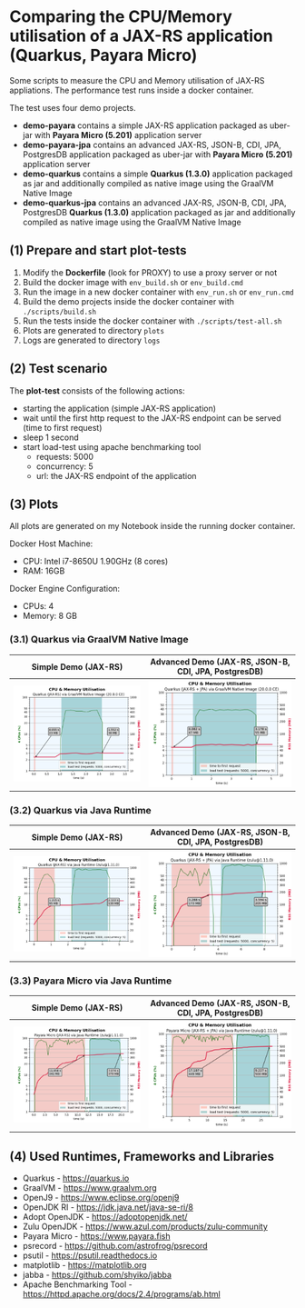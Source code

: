 # Comparing the CPU/Memory utilisation of a JAX-RS application (Quarkus, Payara Micro)

Some scripts to measure the CPU and Memory utilisation of JAX-RS appliations.
The performance test runs inside a docker container.

The test uses four demo projects.

* **demo-payara** contains a simple JAX-RS application packaged as uber-jar with **Payara Micro (5.201)** application server
* **demo-payara-jpa** contains an advanced JAX-RS, JSON-B, CDI, JPA, PostgresDB application packaged as uber-jar with **Payara Micro (5.201)** application server
* **demo-quarkus** contains a simple **Quarkus (1.3.0)** application packaged as jar and additionally compiled as native image using the GraalVM Native Image
* **demo-quarkus-jpa** contains an advanced JAX-RS, JSON-B, CDI, JPA, PostgresDB **Quarkus (1.3.0)** application packaged as jar and additionally compiled as native image using the GraalVM Native Image

## **(1) Prepare and start plot-tests**

1) Modify the **Dockerfile** (look for PROXY) to use a proxy server or not
2) Build the docker image with ```env_build.sh``` or ```env_build.cmd```
3) Run the image in a new docker container with ```env_run.sh``` or ```env_run.cmd```
4) Build the demo projects inside the docker container with ```./scripts/build.sh```
5) Run the tests inside the docker container with ```./scripts/test-all.sh```
6) Plots are generated to directory ```plots```
7) Logs are generated to directory ```logs```

## **(2) Test scenario**

The **plot-test** consists of the following actions:

* starting the application (simple JAX-RS application)
* wait until the first http request to the JAX-RS endpoint can be served (time to first request)
* sleep 1 second
* start load-test using apache benchmarking tool 
  * requests: 5000
  * concurrency: 5
  * url: the JAX-RS endpoint of the application

## **(3) Plots**

All plots are generated on my Notebook inside the running docker container.

Docker Host Machine:

* CPU: Intel i7-8650U 1.90GHz (8 cores)
* RAM: 16GB

Docker Engine Configuration:

* CPUs: 4
* Memory: 8 GB

### **(3.1) Quarkus via GraalVM Native Image**

| Simple Demo (JAX-RS)                 | Advanced Demo (JAX-RS, JSON-B, CDI, JPA, PostgresDB) |
| ------------------------------------ | ---------------------------------------------------- |
| ![](plots/quarkus-native-simple.png) | ![](plots/quarkus-native-advanced.png)               |

### **(3.2) Quarkus via Java Runtime**

|                   Simple Demo (JAX-RS)                    | Advanced Demo (JAX-RS, JSON-B, CDI, JPA, PostgresDB)        |
| --------------------------------------------------------- | ----------------------------------------------------------- |
| ![](plots/quarkus-java-simple-zulu@1.11.0.png)           | ![](plots/quarkus-java-advanced-zulu@1.11.0.png)           |

### **(3.3) Payara Micro via Java Runtime**

| Simple Demo (JAX-RS)                                      | Advanced Demo (JAX-RS, JSON-B, CDI, JPA, PostgresDB)        |
| --------------------------------------------------------- | ----------------------------------------------------------- |
| ![](plots/payara-micro-simple-zulu@1.11.0.png)           | ![](plots/payara-micro-advanced-zulu@1.11.0.png)           |

## **(4) Used Runtimes, Frameworks and Libraries**

* Quarkus - <https://quarkus.io>
* GraalVM - <https://www.graalvm.org>
* OpenJ9 - <https://www.eclipse.org/openj9>
* OpenJDK RI - <https://jdk.java.net/java-se-ri/8>
* Adopt OpenJDK - <https://adoptopenjdk.net/>
* Zulu OpenJDK - <https://www.azul.com/products/zulu-community>
* Payara Micro - <https://www.payara.fish>
* psrecord - <https://github.com/astrofrog/psrecord>
* psutil - <https://psutil.readthedocs.io>
* matplotlib - <https://matplotlib.org>
* jabba - <https://github.com/shyiko/jabba>
* Apache Benchmarking Tool - <https://httpd.apache.org/docs/2.4/programs/ab.html>
